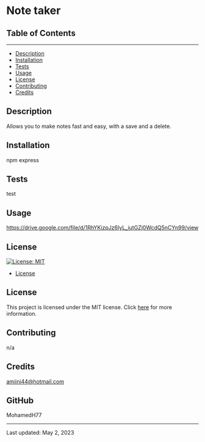 # Note taker
## Table of Contents
  -----------------
  - [Description](#description)
  - [Installation](#installation)
  - [Tests](#tests)
  - [Usage](#usage)
  - [License](#license)
  - [Contributing](#contributing)
  - [Credits](#credits)

## Description  
  Allows you to make notes fast and easy, with a save and a delete.

## Installation
  npm express

## Tests 
  test

## Usage 
  https://drive.google.com/file/d/1RhYKizpJz6IyL_iutGZj0WcdQ5nCYn99/view

## License 
  [![License: MIT](https://img.shields.io/badge/License-MIT-yellow.svg)](https://opensource.org/licenses/MIT)
  * [License](#license)

  ## License

This project is licensed under the MIT license. Click [here](https://choosealicense.com/licenses/mit/) for more information.

## Contributing  
  n/a

  ## Credits  
  amiini44@hotmail.com

  ## GitHub  
  MohamedH77

  ---
  Last updated: May 2, 2023
  